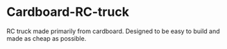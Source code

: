 # Cardboard-RC-truck
RC truck made primarily from cardboard. Designed to be easy to build and made as cheap as possible.
